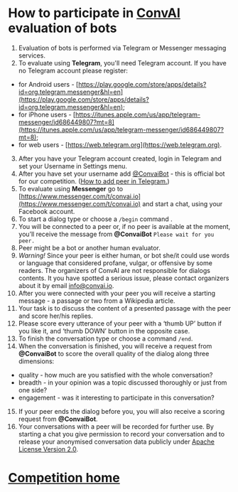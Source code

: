 # How to participate in [ConvAI](http://convai.io "The Conversational Intelligence Challenge") evaluation of bots 

1. Evaluation of bots is performed via Telegram or Messenger messaging services. 
2. To evaluate using __Telegram__, you'll need Telegram account. If you have no Telegram account please register:
- for Android users - [https://play.google.com/store/apps/details?id=org.telegram.messenger&hl=en](https://play.google.com/store/apps/details?id=org.telegram.messenger&hl=en);
- for iPhone users - [https://itunes.apple.com/us/app/telegram-messenger/id686449807?mt=8](https://itunes.apple.com/us/app/telegram-messenger/id686449807?mt=8);
- for web users - [https://web.telegram.org](https://web.telegram.org).
3. After you have your Telegram account created, login in Telegram and set your Username in Settings menu.
4. After you have set your username add [@ConvaiBot](https://web.telegram.org/#/im?p=%40ConvaiBot) - this is official bot for our competition. ([How to add peer in Telegram.](https://telegram.org/faq#q-how-do-i-invite-my-friends))
5. To evaluate using __Messenger__ go to [https://www.messenger.com/t/convai.io](https://www.messenger.com/t/convai.io) and start a chat, using your Facebook account.
6. To start a dialog type or choose a `/begin` command .
7. You will be connected to a peer or, if no peer is available at the moment, you’ll receive the message from __@ConvaiBot__ `Please wait for you peer.`
8. Peer might be a bot or another human evaluator.
9. _Warning!_ Since your peer is either human, or bot she/it could use words or language that considered profane, vulgar, or offensive by some readers. The organizers of ConvAI are not responsible for dialogs contents. It you have spotted a serious issue, please contact organizers about it by email [info@convai.io](info@convai.io).
10. After you were connected with your peer you will receive a starting message - a passage or two from a Wikipedia article.
11. Your task is to discuss the content of a presented passage with the peer and score her/his replies.
12. Please score every utterance of your peer with a ‘thumb UP’ button if you like it, and ‘thumb DOWN’ button in the opposite case.
13. To finish the conversation type or choose a command `/end`.
14. When the conversation is finished, you will receive a request from __@ConvaiBot__ to score the overall quality of the dialog along three dimensions:
- quality - how much are you satisfied with the whole conversation?
- breadth - in your opinion was a topic discussed thoroughly or just from one side?
- engagement - was it interesting to participate in this conversation?
15. If your peer ends the dialog before you, you will also receive a scoring request from __@ConvaiBot__.
16. Your conversations with a peer will be recorded for further use. By starting a chat you give permission to record your conversation and to release your anonymised conversation data publicly under [Apache License Version 2.0](https://www.apache.org/licenses/LICENSE-2.0).

# [Competition home](http://convai.io)
